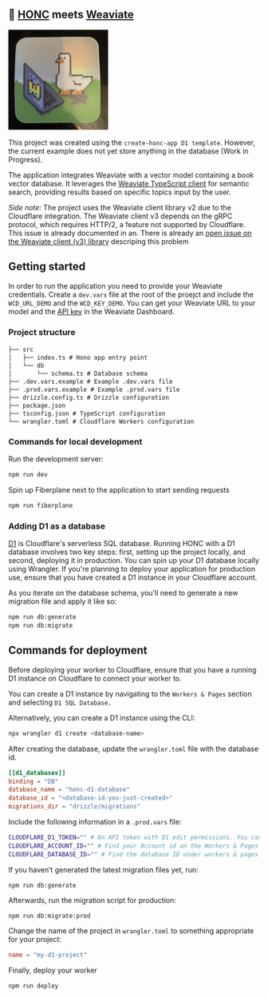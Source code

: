 ## 🪿 [HONC](https://honc.dev) meets [Weaviate](https://weaviate.io/)



<img src="./weaviate-meets-honc.jpg" width="200" height="200" alt="a Goose infront a computer with a weaviate sign">

This project was created using the `create-honc-app D1 template`. However, the current example does not yet store anything in the database (Work in Progress).

The application integrates Weaviate with a vector model containing a book vector database. It leverages the [Weaviate TypeScript client](https://weaviate.io/developers/weaviate/client-libraries/typescript/typescript-v2) for semantic search, providing results based on specific topics input by the user.


*Side note:* The project uses the Weaviate client library v2 due to the Cloudflare integration. The Weaviate client v3 depends on the gRPC protocol, which requires HTTP/2, a feature not supported by Cloudflare. This issue is already documented in an. There is already an [open issue on the Weaviate client (v3) library](https://github.com/weaviate/typescript-client/issues/145) descriping this problem

## Getting started
In order to run the application you need to provide your Weaviate credentials. 
Create a `dev.vars` file at the root of the proejct and include the `WCD_URL_DEMO` and the `WCD_KEY_DEMO`. 
You can get your Weaviate URL to your model and the [API key](https://weaviate.io/developers/weaviate/connections/connect-cloud) in the Weaviate Dashboard.


### Project structure

```#
├── src
│   ├── index.ts # Hono app entry point
│   └── db
│       └── schema.ts # Database schema
├── .dev.vars.example # Example .dev.vars file
├── .prod.vars.example # Example .prod.vars file
├── drizzle.config.ts # Drizzle configuration
├── package.json
├── tsconfig.json # TypeScript configuration
└── wrangler.toml # Cloudflare Workers configuration
```


### Commands for local development

Run the development server:

```sh
npm run dev
```

Spin up Fiberplane next to the application to start sending requests

```sh
npm run fiberplane
```

### Adding D1 as a database

[D1](https://developers.cloudflare.com/d1/) is Cloudflare's serverless SQL database. Running HONC with a D1 database involves two key steps: first, setting up the project locally, and second, deploying it in production. You can spin up your D1 database locally using Wrangler. If you're planning to deploy your application for production use, ensure that you have created a D1 instance in your Cloudflare account.

As you iterate on the database schema, you'll need to generate a new migration file and apply it like so:

```sh
npm run db:generate
npm run db:migrate
```

## Commands for deployment

Before deploying your worker to Cloudflare, ensure that you have a running D1 instance on Cloudflare to connect your worker to.

You can create a D1 instance by navigating to the `Workers & Pages` section and selecting `D1 SQL Database.`

Alternatively, you can create a D1 instance using the CLI:

```sh
npx wrangler d1 create <database-name>
```

After creating the database, update the `wrangler.toml` file with the database id.

```toml
[[d1_databases]]
binding = "DB"
database_name = "honc-d1-database"
database_id = "<database-id-you-just-created>"
migrations_dir = "drizzle/migrations"
```

Include the following information in a `.prod.vars` file:

```sh
CLOUDFLARE_D1_TOKEN="" # An API token with D1 edit permissions. You can create API tokens from your Cloudflare profile
CLOUDFLARE_ACCOUNT_ID="" # Find your Account id on the Workers & Pages overview (upper right)
CLOUDFLARE_DATABASE_ID="" # Find the database ID under workers & pages under D1 SQL Database and by selecting the created database
```

If you haven’t generated the latest migration files yet, run:
```shell
npm run db:generate
```

Afterwards, run the migration script for production:
```shell
npm run db:migrate:prod
```

Change the name of the project in `wrangler.toml` to something appropriate for your project:

```toml
name = "my-d1-project"
```

Finally, deploy your worker

```shell 
npm run deploy
```


